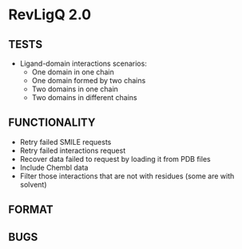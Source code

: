 # RevLigQ 2.0

## TESTS

* Ligand-domain interactions scenarios:
  * One domain in one chain
  * One domain formed by two chains
  * Two domains in one chain
  * Two domains in different chains

## FUNCTIONALITY

* Retry failed SMILE requests
* Retry failed interactions request
* Recover data failed to request by loading it from PDB files
* Include Chembl data
* Filter those interactions that are not with residues (some are with solvent)

## FORMAT


## BUGS

